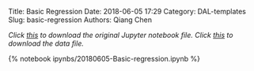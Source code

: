 Title: Basic Regression
Date: 2018-06-05 17:29
Category: DAL-templates
Slug: basic-regression
Authors: Qiang Chen

*Click [this]({filename}/ipynbs/20180605-Basic-regression.ipynb) to download the original Jupyter notebook file. Click [this]({filename}/static/machine.data) to download the data file.*

{% notebook ipynbs/20180605-Basic-regression.ipynb %}
